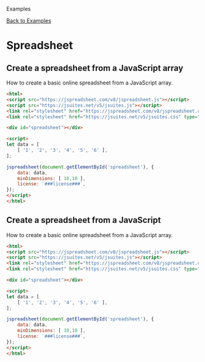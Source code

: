 Examples

[Back to Examples](/docs/v8/examples "Back to the examples section")

# Spreadsheet

## Create a spreadsheet from a JavaScript array

How to create a basic online spreadsheet from a JavaScript array. 

```html
<html>
<script src="https://jspreadsheet.com/v8/jspreadsheet.js"></script>
<script src="https://jsuites.net/v5/jsuites.js"></script>
<link rel="stylesheet" href="https://jspreadsheet.com/v8/jspreadsheet.css" type="text/css" />
<link rel="stylesheet" href="https://jsuites.net/v5/jsuites.css" type="text/css" />

<div id="spreadsheet"></div>

<script>
let data = [
    [ '1', '2', '3', '4', '5', '6' ],
];

jspreadsheet(document.getElementById('spreadsheet'), {
    data: data,
    minDimensions: [ 10,10 ],
    license: `###license###`,
});
</script>
</html>
```
  

## Create a spreadsheet from a JavaScript

How to create a basic online spreadsheet from a JavaScript array. 

```html
<html>
<script src="https://jspreadsheet.com/v8/jspreadsheet.js"></script>
<script src="https://jsuites.net/v5/jsuites.js"></script>
<link rel="stylesheet" href="https://jspreadsheet.com/v8/jspreadsheet.css" type="text/css" />
<link rel="stylesheet" href="https://jsuites.net/v5/jsuites.css" type="text/css" />

<div id="spreadsheet"></div>

<script>
let data = [
    [ '1', '2', '3', '4', '5', '6' ],
];

jspreadsheet(document.getElementById('spreadsheet'), {
    data: data,
    minDimensions: [ 10,10 ],
    license: `###license###`,
});
</script>
</html>
```
 
